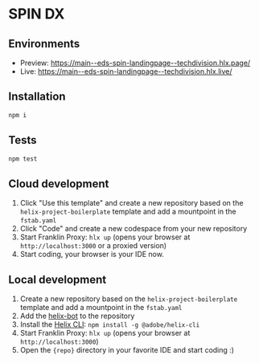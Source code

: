 # SPIN DX

## Environments
- Preview: https://main--eds-spin-landingpage--techdivision.hlx.page/
- Live: https://main--eds-spin-landingpage--techdivision.hlx.live/

## Installation

```sh
npm i
```

## Tests

```sh
npm test
```

## Cloud development

1. Click "Use this template" and create a new repository based on the `helix-project-boilerplate` template and add a mountpoint in the `fstab.yaml`
2. Click "Code" and create a new codespace from your new repository
3. Start Franklin Proxy: `hlx up` (opens your browser at `http://localhost:3000` or a proxied version)
4. Start coding, your browser is your IDE now.

## Local development

1. Create a new repository based on the `helix-project-boilerplate` template and add a mountpoint in the `fstab.yaml`
1. Add the [helix-bot](https://github.com/apps/helix-bot) to the repository
1. Install the [Helix CLI](https://github.com/adobe/helix-cli): `npm install -g @adobe/helix-cli`
1. Start Franklin Proxy: `hlx up` (opens your browser at `http://localhost:3000`)
1. Open the `{repo}` directory in your favorite IDE and start coding :)
